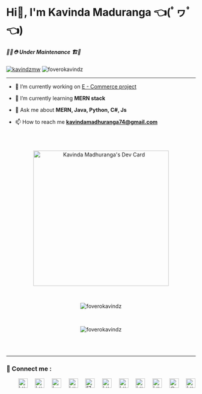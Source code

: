 <h1 align="left">Hi👋, I'm Kavinda Maduranga 👈(ﾟヮﾟ👈)</h1>

<h5 align="left">
  👷‍♂️⛑ Under Maintenance 🏗️🚧</h5>
<p>    <a href="https://twitter.com/kavindzmw" target="blank"
      ><img
        src="https://img.shields.io/twitter/follow/kavindzmw?logo=twitter&style=flat"
        alt="kavindzmw"
    /></a>
    <img src="https://komarev.com/ghpvc/?username=foverokavindz&label=Profile%20views&color=0e75b6&style=flat" alt="foverokavindz"/>
  </p>


<hr />


- 🔭 I’m currently working on [E - Commerce project](https://github.com/Attire-Avenue-Online-Store)
  
- 🌱 I’m currently learning **MERN stack**

- 💬 Ask me about **MERN, Java, Python, C#, Js**

- 📫 How to reach me **kavindamadhuranga74@gmail.com**

<br />
<br />
<p align="center" width="70%">
        <a href="https://app.daily.dev/FoveroMW">
        <img src="https://api.daily.dev/devcards/fb84cc9827b64d50af6a009cb841c7b0.png?r=9if" width="360" alt="Kavinda Madhuranga's Dev Card"/></a>
</p>
<br />
<p align="center">
        <img
          align="center"
          src="https://github-readme-stats.vercel.app/api?username=foverokavindz&show_icons=true&locale=en&theme=merko"
          alt="foverokavindz"
        />
</p>
<br />
<p align="center">
        <img
          align="center"
          src="https://github-readme-streak-stats.herokuapp.com?user=foverokavindz&theme=radical&border_radius=4.7&date_format=j%2Fn%5B%2FY%5D"
          alt="foverokavindz"
        />
</p>
<br /><br />
<!-- most used langs
<p><img align="left" src="https://github-readme-stats.vercel.app/api/top-langs?username=foverokavindz&show_icons=true&locale=en&layout=compact" alt="foverokavindz" /></p>

-->

<!-- Tropies 
<p align="left"> <a href="https://github.com/ryo-ma/github-profile-trophy"><img src="https://github-profile-trophy.vercel.app/?username=foverokavindz" alt="foverokavindz" /></a> </p>
-->

<hr>

<h3 align="left">🚀 Connect me :</h3>
<p align="left"> &nbsp;&nbsp;&nbsp;&nbsp;&nbsp;&nbsp;&nbsp;
  <a href="https://codepen.io/https://codepen.io/fovero-mw" target="blank"
    ><img
      align="center"
      src="https://raw.githubusercontent.com/rahuldkjain/github-profile-readme-generator/master/src/images/icons/Social/codepen.svg"
      alt="https://codepen.io/fovero-mw"
      height="25"
      width="25" /></a
  >&nbsp;&nbsp;&nbsp;&nbsp;&nbsp;<a
    href="https://dev.to/https://dev.to/foverokavindz"
    target="blank"
    ><img
      align="center"
      src="https://raw.githubusercontent.com/rahuldkjain/github-profile-readme-generator/master/src/images/icons/Social/devto.svg"
      alt="https://dev.to/foverokavindz"
      height="25"
      width="25" /></a
  >&nbsp;&nbsp;&nbsp;&nbsp;&nbsp;<a
    href="https://twitter.com/kavindzmw"
    target="blank"
    ><img
      align="center"
      src="https://raw.githubusercontent.com/rahuldkjain/github-profile-readme-generator/master/src/images/icons/Social/twitter.svg"
      alt="kavindzmw"
      height="25"
      width="25" /></a
  >&nbsp;&nbsp;&nbsp;&nbsp;&nbsp;<a
    href="https://linkedin.com/in/https://www.linkedin.com/in/kavinda-madhuranga-1302a71b7/"
    target="blank"
    ><img
      align="center"
      src="https://raw.githubusercontent.com/rahuldkjain/github-profile-readme-generator/master/src/images/icons/Social/linked-in-alt.svg"
      alt="https://www.linkedin.com/in/kavinda-madhuranga-1302a71b7/"
      height="25"
      width="25" /></a
  >&nbsp;&nbsp;&nbsp;&nbsp;&nbsp;<a
    href="https://stackoverflow.com/users/17825063"
    target="blank"
    ><img
      align="center"
      src="https://raw.githubusercontent.com/rahuldkjain/github-profile-readme-generator/master/src/images/icons/Social/stack-overflow.svg"
      alt="17825063"
      height="25"
      width="25" /></a
  >&nbsp;&nbsp;&nbsp;&nbsp;&nbsp;<a
    href="https://kaggle.com/https://www.kaggle.com/foveromw"
    target="blank"
    ><img
      align="center"
      src="https://raw.githubusercontent.com/rahuldkjain/github-profile-readme-generator/master/src/images/icons/Social/kaggle.svg"
      alt="https://www.kaggle.com/foveromw"
      height="25"
      width="25" /></a
  >&nbsp;&nbsp;&nbsp;&nbsp;&nbsp;<a
    href="https://fb.com/https://www.facebook.com/kavindzfovero/"
    target="blank"
    ><img
      align="center"
      src="https://raw.githubusercontent.com/rahuldkjain/github-profile-readme-generator/master/src/images/icons/Social/facebook.svg"
      alt="https://www.facebook.com/kavindzfovero/"
      height="25"
      width="25" /></a
  >&nbsp;&nbsp;&nbsp;&nbsp;&nbsp;<a
    href="https://dribbble.com/https://dribbble.com/foveromw"
    target="blank"
    ><img
      align="center"
      src="https://raw.githubusercontent.com/rahuldkjain/github-profile-readme-generator/master/src/images/icons/Social/dribbble.svg"
      alt="https://dribbble.com/foveromw"
      height="25"
      width="25" /></a
  >&nbsp;&nbsp;&nbsp;&nbsp;&nbsp;<a
    href="https://www.behance.net/https://www.behance.net/kavindamadhura"
    target="blank"
    ><img
      align="center"
      src="https://raw.githubusercontent.com/rahuldkjain/github-profile-readme-generator/master/src/images/icons/Social/behance.svg"
      alt="https://www.behance.net/kavindamadhura"
      height="25"
      width="25" /></a
  >&nbsp;&nbsp;&nbsp;&nbsp;&nbsp;<a
    href="https://medium.com/@kavindamadhuranga74"
    target="blank"
    ><img
      align="center"
      src="https://raw.githubusercontent.com/rahuldkjain/github-profile-readme-generator/master/src/images/icons/Social/medium.svg"
      alt="@kavindamadhuranga74"
      height="25"
      width="25" /></a
  >&nbsp;&nbsp;&nbsp;&nbsp;&nbsp;<a
    href="https://www.youtube.com/c/https://www.youtube.com/channel/ucccljhuqkcvtv_8s-f_r25w"
    target="blank"
    ><img
      align="center"
      src="https://raw.githubusercontent.com/rahuldkjain/github-profile-readme-generator/master/src/images/icons/Social/youtube.svg"
      alt="https://www.youtube.com/channel/ucccljhuqkcvtv_8s-f_r25w"
      height="25"
      width="25"
  /></a>

</p>




